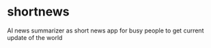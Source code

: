 # shortnews
AI news summarizer as short news app for busy people to get current update of the world
